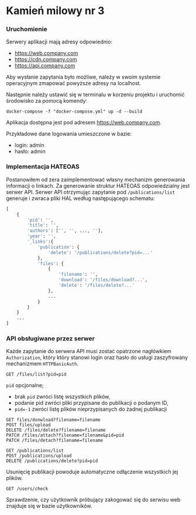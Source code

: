 # Kamień milowy nr 3
### Uruchomienie

Serwery aplikacji mają adresy odpowiednio:
* https://web.company.com
* https://cdn.company.com
* https://api.company.com

Aby wysłanie zapytania było możliwe, należy w swoim systemie operacyjnym
zmapować powyższe adresy na localhost.

Następnie należy ustawić się w terminalu w korzeniu projektu i uruchomić 
środowisko za pomocą komendy:

```
docker-compose -f "docker-compose.yml" up -d --build  
```

Aplikacja dostępna jest pod adresem https://web.company.com.

Przykładowe dane logowania umieszczone w bazie:
* login: admin
* hasło: admin

### Implementacja HATEOAS

Postanowiłem od zera zaimplementować własny mechanizm generowania informacji o linkach.
Za generowanie struktur HATEOAS odpowiedzialny jest serwer API.
Serwer API otrzymując zapytanie pod `/publications/list` generuje i zwraca pliki HAL według 
następującego schematu:

```python
[
    {
        'pid': '',
        'title': '',
        'authors': ['', '', ..., ''],
        'year': '',
        '_links':{
            'publication': {
                'delete': '/publications/delete?pid=...'
            },
            'files': {
                {
                    'filename': '',
                    'download': '/files/download?...',
                    'delete': '/files/delete?...'
                },
                ...      
            }   
        }     
    }
    ...
]
```

### API obsługiwane przez serwer

Każde zapytanie do serwera API musi zostać opatrzone nagłówkiem `Authorization`,
który który stanowi login oraz hasło do usługi zaszyfrowany mechanizmem `HTTPBasicAuth`.

```http request
GET /files/list?pid=pid
```
`pid` opcjonalne; 

* brak `pid` zwróci listę wszystkich plików, 
* podanie pid zwróci pliki przypisane do publikacji o podanym ID,
* `pid=-1` zwróci listę plików nieprzypisanych do żadnej publikacji

```http request
GET files/donwload?filename=filename
POST files/upload
DELETE /files/delete?filename=filename
PATCH /files/attach?filename=filename&pid=pid
PATCH /files/detach?filename=filename
```

```http request
GET /publications/list
POST /publications/upload
DELETE /publications/delete?pid=pid
```

Usunięcię publikacji powoduje automatyczne odłączenie wszystkich jej plików.

```http request
GET /users/check
```

Sprawdzenie, czy użytkownik próbujący zakogować się do serwisu web znajduje się
w bazie użytkowników.